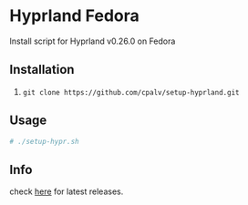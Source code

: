 # Hyprland Fedora

Install script for Hyprland v0.26.0 on Fedora

## Installation

1. `git clone https://github.com/cpalv/setup-hyprland.git`

## Usage

```bash
# ./setup-hypr.sh 
```

## Info

check [here](https://github.com/hyprwm/Hyprland/releases) for latest releases.
